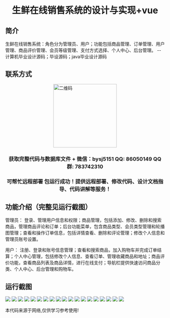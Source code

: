 <p><h1 align="center">生鲜在线销售系统的设计与实现+vue</h1></p>

## 简介
生鲜在线销售系统：角色分为管理员、用户；功能包括商品管理、订单管理、用户管理、商品评价管理、会员等级管理、支付方式选择、个人中心、后台管理。    --计算机毕业设计源码；毕设源码；java毕业设计源码


## 联系方式
<img src="https://bs-1329754181.cos.ap-shanghai.myqcloud.com/wx.jpg" alt="二维码" style="display: block; margin: 0 auto;" width="200px">
<p><h3 align="center">获取完整代码与数据库文件 + 微信：bysj5151 QQ: 86050149 QQ群: 783742310</h3></p>
<p><h3 align="center">可帮忙远程部署 包运行成功！提供远程部署、修改代码、设计文档指导、代码讲解等服务！</h3></p>

## 功能介绍（完整见运行截图）
管理员： 登录、管理用户信息和权限；商品管理，包括添加、修改、删除和搜索商品，管理商品评论和订单；后台功能菜单，包含商品类型、会员类型管理和轮播图管理；查看和操作订单信息，包括详情查看、删除和评论管理；修改个人信息和管理员账号设置。

用户： 注册、登录和账号信息管理；查看和搜索商品，加入购物车并完成订单结算；个人中心管理，包括修改个人信息、查看订单、管理收藏商品和地址；商品评价功能，查看商品列表及商品详情，进行在线支付；导航栏提供快速访问商品分类、个人中心、后台管理和购物车。


## 运行截图
![](https://bs-1329754181.cos.ap-shanghai.myqcloud.com/ssm/FreshOnlineSalesSystem/img/001.jpg)
![](https://bs-1329754181.cos.ap-shanghai.myqcloud.com/ssm/FreshOnlineSalesSystem/img/002.jpg)
![](https://bs-1329754181.cos.ap-shanghai.myqcloud.com/ssm/FreshOnlineSalesSystem/img/003.jpg)
![](https://bs-1329754181.cos.ap-shanghai.myqcloud.com/ssm/FreshOnlineSalesSystem/img/004.jpg)
![](https://bs-1329754181.cos.ap-shanghai.myqcloud.com/ssm/FreshOnlineSalesSystem/img/005.jpg)
![](https://bs-1329754181.cos.ap-shanghai.myqcloud.com/ssm/FreshOnlineSalesSystem/img/006.jpg)
![](https://bs-1329754181.cos.ap-shanghai.myqcloud.com/ssm/FreshOnlineSalesSystem/img/007.jpg)
![](https://bs-1329754181.cos.ap-shanghai.myqcloud.com/ssm/FreshOnlineSalesSystem/img/008.jpg)
![](https://bs-1329754181.cos.ap-shanghai.myqcloud.com/ssm/FreshOnlineSalesSystem/img/009.jpg)
![](https://bs-1329754181.cos.ap-shanghai.myqcloud.com/ssm/FreshOnlineSalesSystem/img/010.jpg)
![](https://bs-1329754181.cos.ap-shanghai.myqcloud.com/ssm/FreshOnlineSalesSystem/img/011.jpg)
![](https://bs-1329754181.cos.ap-shanghai.myqcloud.com/ssm/FreshOnlineSalesSystem/img/012.jpg)
![](https://bs-1329754181.cos.ap-shanghai.myqcloud.com/ssm/FreshOnlineSalesSystem/img/013.jpg)
![](https://bs-1329754181.cos.ap-shanghai.myqcloud.com/ssm/FreshOnlineSalesSystem/img/014.jpg)
![](https://bs-1329754181.cos.ap-shanghai.myqcloud.com/ssm/FreshOnlineSalesSystem/img/015.jpg)
![](https://bs-1329754181.cos.ap-shanghai.myqcloud.com/ssm/FreshOnlineSalesSystem/img/016.jpg)
![](https://bs-1329754181.cos.ap-shanghai.myqcloud.com/ssm/FreshOnlineSalesSystem/img/017.jpg)
![](https://bs-1329754181.cos.ap-shanghai.myqcloud.com/ssm/FreshOnlineSalesSystem/img/018.jpg)
![](https://bs-1329754181.cos.ap-shanghai.myqcloud.com/ssm/FreshOnlineSalesSystem/img/019.jpg)

<p>本代码来源于网络,仅供学习参考使用!</p>
